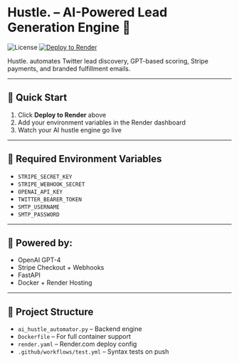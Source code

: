 # Hustle. – AI-Powered Lead Generation Engine 🚀

![License](https://img.shields.io/badge/license-MIT-green)
[![Deploy to Render](https://render.com/images/deploy-to-render-button.svg)](https://render.com/deploy?repo=https://github.com/YOUR_USERNAME/hustle)

Hustle. automates Twitter lead discovery, GPT-based scoring, Stripe payments, and branded fulfillment emails.

---

## 🔧 Quick Start

1. Click **Deploy to Render** above
2. Add your environment variables in the Render dashboard
3. Watch your AI hustle engine go live

---

## 🔐 Required Environment Variables

- `STRIPE_SECRET_KEY`
- `STRIPE_WEBHOOK_SECRET`
- `OPENAI_API_KEY`
- `TWITTER_BEARER_TOKEN`
- `SMTP_USERNAME`
- `SMTP_PASSWORD`

---

## 🧠 Powered by:
- OpenAI GPT-4
- Stripe Checkout + Webhooks
- FastAPI
- Docker + Render Hosting

---

## 📂 Project Structure

- `ai_hustle_automator.py` – Backend engine
- `Dockerfile` – For full container support
- `render.yaml` – Render.com deploy config
- `.github/workflows/test.yml` – Syntax tests on push
